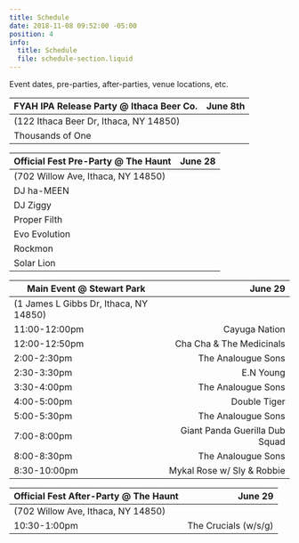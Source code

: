 ```yaml
---
title: Schedule
date: 2018-11-08 09:52:00 -05:00
position: 4
info:
  title: Schedule
  file: schedule-section.liquid
---
```


Event dates, pre-parties, after-parties, venue locations, etc.

| FYAH IPA Release Party @ Ithaca Beer Co.| June 8th |
|-------------------------------------|--------:|
| (122 Ithaca Beer Dr, Ithaca, NY 14850)  |         |
| Thousands of One                        |         |


| Official Fest Pre-Party @ The Haunt                                                                  | June 28 |
|--------------------------------------|--------:|
| (702 Willow Ave, Ithaca, NY 14850) |         |
| DJ ha-MEEN            |         |
| DJ Ziggy              |         |
| Proper Filth          |         |
| Evo Evolution         |         |
| Rockmon               |         |
| Solar Lion            |         |

| Main Event @ Stewart Park    | June 29 |
|-------------------------------------|--------:|
| (1 James L Gibbs Dr, Ithaca, NY 14850)  |         |
| 11:00-12:00pm     | Cayuga Nation          | 
| 12:00-12:50pm | Cha Cha & The Medicinals |
| 2:00-2:30pm   | The Analougue Sons        |
| 2:30-3:30pm | E.N Young        |
| 3:30-4:00pm | The Analougue Sons        |
| 4:00-5:00pm  | Double Tiger         |
| 5:00-5:30pm | The Analougue Sons    |
| 7:00-8:00pm |Giant Panda Guerilla Dub Squad        |
| 8:00-8:30pm  | The Analougue Sons        |
| 8:30-10:00pm |Mykal Rose w/ Sly & Robbie |


| Official Fest After-Party @ The Haunt                                                                  | June 29 |
|--------------------------------------|--------:|
| (702 Willow Ave, Ithaca, NY 14850)  |         |
| 10:30-1:00pm  |   The Crucials (w/s/g)      |
